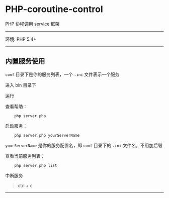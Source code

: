 # PHP-coroutine-control

PHP 协程调用 service 框架

---

环境: PHP 5.4+

---

## 内置服务使用

`conf` 目录下是你的服务列表，一个 `.ini` 文件表示一个服务

进入 bin 目录下

运行

查看帮助：

```
	php server.php
```

启动服务：

```
	php server.php yourServerName
```

`yourServerName` 是你的服务配置名，即 `conf` 目录下的 `.ini` 文件名，不用加后缀

查看当前服务列表：

```
	php server.php list
```

中断服务

> ctrl + c

---